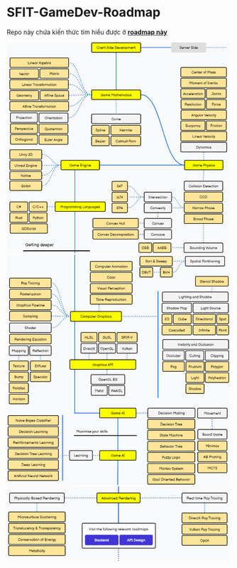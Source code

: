 # SFIT-GameDev-Roadmap
Repo này chứa kiến thức tìm hiểu được ở
<b><a href="https://roadmap.sh/game-developer"> roadmap này </a></b>

![](images/img.png)
![](images/img_1.png)
![](images/img_2.png)